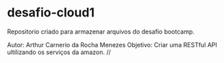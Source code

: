 # desafio-cloud1

Repositorio criado para armazenar arquivos do desafio bootcamp.


Autor: Arthur Carnerio da Rocha Menezes
Objetivo: Criar uma RESTful API ultilizando os serviços da amazon.
//
